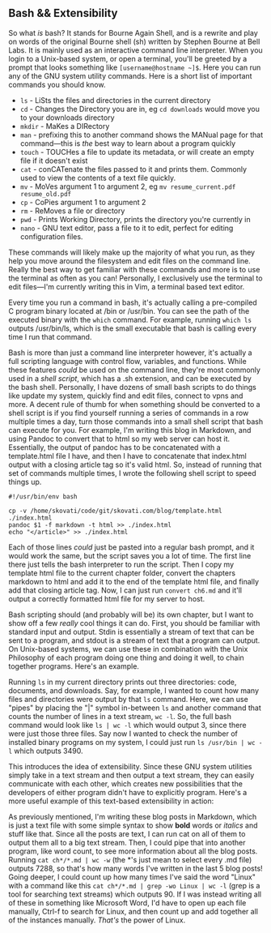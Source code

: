 ## Bash && Extensibility

So what *is* bash? It stands for Bourne Again Shell, and is a rewrite and play on words of the original Bourne shell (sh) written by Stephen Bourne at Bell Labs. It is mainly used as an interactive command line interpreter. When you login to a Unix-based system, or open a terminal, you'll be greeted by a prompt that looks something like `[username@hostname ~]$`. Here you can run any of the GNU system utility commands. Here is a short list of important commands you should know.

- `ls` - LiSts the files and directories in the current directory
- `cd` - Changes the Directory you are in, eg `cd downloads` would move you to your downloads directory
- `mkdir` - MaKes a DIRectory
- `man` - prefixing this to another command shows the MANual page for that command—this is *the* best way to learn about a program quickly
- `touch` - TOUCHes a file to update its metadata, or will create an empty file if it doesn't exist
- `cat` - conCATenate the files passed to it and prints them. Commonly used to view the contents of a text file quickly.
- `mv` - MoVes argument 1 to argument 2, eg `mv resume_current.pdf resume_old.pdf`
- `cp` - CoPies argument 1 to argument 2
- `rm` - ReMoves a file or directory
- `pwd` - Prints Working Directory, prints the directory you're currently in
- `nano` - GNU text editor, pass a file to it to edit, perfect for editing configuration files.

These commands will likely make up the majority of what you run, as they help you move around the filesystem and edit files on the command line. Really the best way to get familiar with these commands and more is to use the terminal as often as you can! Personally, I exclusively use the terminal to edit files—I'm currently writing this in Vim, a terminal based text editor. 

Every time you run a command in bash, it's actually calling a pre-compiled C program binary located at /bin or /usr/bin. You can see the path of the executed binary with the `which` command. For example, running `which ls` outputs /usr/bin/ls, which is the small executable that bash is calling every time I run that command. 

Bash is more than just a command line interpreter however, it's actually a full scripting language with control flow, variables, and functions. While these features *could* be used on the command line, they're most commonly used in a *shell script*, which has a .sh extension, and can be executed by the bash shell. Personally, I have dozens of small bash scripts to do things like update my system, quickly find and edit files, connect to vpns and more. A decent rule of thumb for when something should be converted to a shell script is if you find yourself running a series of commands in a row multiple times a day, turn those commands into a small shell script that bash can execute for you. For example, I'm writing this blog in Markdown, and using Pandoc to convert that to html so my web server can host it. Essentially, the output of pandoc has to be concatenated with a template.html file I have, and then I have to concatenate that index.html output with a closing article tag so it's valid html. So, instead of running that set of commands multiple times, I wrote the following shell script to speed things up. 

    #!/usr/bin/env bash

    cp -v /home/skovati/code/git/skovati.com/blog/template.html ./index.html
    pandoc $1 -f markdown -t html >> ./index.html
    echo "</article>" >> ./index.html

Each of those lines *could* just be pasted into a regular bash prompt, and it would work the same, but the script saves you a lot of time. The first line there just tells the bash interpreter to run the script. Then I copy my template html file to the current chapter folder, convert the chapters markdown to html and add it to the end of the template html file, and finally add that closing article tag. Now, I can just run `convert ch6.md` and it'll output a correctly formatted html file for my server to host. 

Bash scripting should (and probably will be) its own chapter, but I want to show off a few *really* cool things it can do. First, you should be familiar with standard input and output. Stdin is essentially a stream of text that can be sent to a program, and stdout is a stream of text that a program can output. On Unix-based systems, we can use these in combination with the Unix Philosophy of each program doing one thing and doing it well, to chain together programs. Here's an example.

Running `ls` in my current directory prints out three directories: code, documents, and downloads. Say, for example, I wanted to count how many files and directories were output by that `ls` command. Here, we can use "pipes" by placing the "|" symbol in-between `ls` and another command that counts the number of lines in a text stream, `wc -l`. So, the full bash command would look like `ls | wc -l` which would output 3, since there were just those three files. Say now I wanted to check the number of installed binary programs on my system, I could just run `ls /usr/bin | wc -l` which outputs 3490. 

This introduces the idea of extensibility. Since these GNU system utilities simply take in a text stream and then output a text stream, they can easily communicate with each other, which creates new possibilities that the developers of either program didn't have to explicitly program. Here's a more useful example of this text-based extensibility in action:

As previously mentioned, I'm writing these blog posts in Markdown, which is just a text file with some simple syntax to show **bold** words or *italics* and stuff like that. Since all the posts are text, I can run cat on all of them to output them all to a big text stream. Then, I could pipe that into another program, like word count, to see more information about all the blog posts. Running `cat ch*/*.md | wc -w` (the \*'s just mean to select every .md file) outputs 7288, so that's how many words I've written in the last 5 blog posts! Going deeper, I could count up how many times I've said the word "Linux" with a command like this `cat ch*/*.md | grep -wo Linux | wc -l` (grep is a tool for searching text streams) which outputs 90. If I was instead writing all of these in something like Microsoft Word, I'd have to open up each file manually, Ctrl-f to search for Linux, and then count up and add together all of the instances manually. *That's* the power of Linux. 

